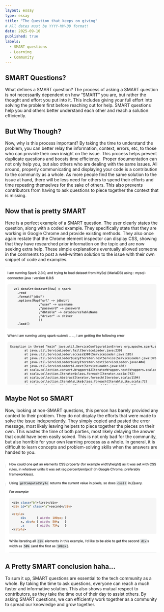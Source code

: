 ```yaml
---
layout: essay
type: essay
title: "The Question that keeps on giving"
# All dates must be YYYY-MM-DD format!
date: 2025-09-10
published: true
labels:
  - SMART questions
  - Learning
  - Community
---
```



## SMART Questions?

  What defines a SMART question? The process of asking a SMART question is not necessarily dependent on how “SMART” you are, but rather the thought and effort you put into it. This includes giving your full effort into solving the problem first before reaching out for help. SMART questions help you and others better understand each other and reach a solution efficiently.

## But Why Though?

  Now, why is this process important? By taking the time to understand the problem, you can better relay the information, context, errors, etc, to those who can provide their own insight on the issue. This process helps prevent duplicate questions and boosts time efficiency. 
  Proper documentation can not only help you, but also others who are dealing with the same issues. All around, properly communicating and displaying your code is a contribution to the community as a whole. As more people find the same solution to the issue at hand, there will be less need for others to spend their efforts and time repeating themselves for the sake of others. This also prevents contributors from having to ask questions to piece together the context that is missing. 

  ## Now that is pretty SMART

  Here is a perfect example of a SMART question. The user clearly states the question, along with a coded example. They specifically state that they are working in Google Chrome and provide existing methods. They also once again restate that the Chrome element inspector can display CSS, showing that they have researched prior information on the topic and are now seeking extra help. These simple explanations eventually allowed someone in the comments to post a well-written solution to the issue with their own snippet of code and examples. 

  <img width="1000px" class="rounded float-start pe-4" src="../img/smart-questions-1.png">

## Maybe Not so SMART

  Now, looking at non-SMART questions, this person has barely provided any  context to their problem. They do not display the efforts that were made to solve the issue independently. They simply copied and pasted the error message, most likely leaving helpers to piece together the pieces on their own. This wastes the time of both parties, most likely delaying the answer that could have been easily solved. This is not only bad for the community, but also horrible for your own learning process as a whole. In general, it is difficult to learn concepts and problem-solving skills when the answers are handed to you.

  <img width="1000px" class="rounded float-start pe-4" src="../img/smart-questions-2.png">

## A Pretty SMART conclusion haha...

  To sum it up, SMART questions are essential to the tech community as a whole. By taking the time to ask questions, everyone can reach a much faster and informative solution. This also shows mutual respect to contributors, as they take the time out of their day to assist others. By asking SMART questions, we can efficiently work together as a community to spread our knowledge and grow together. 
